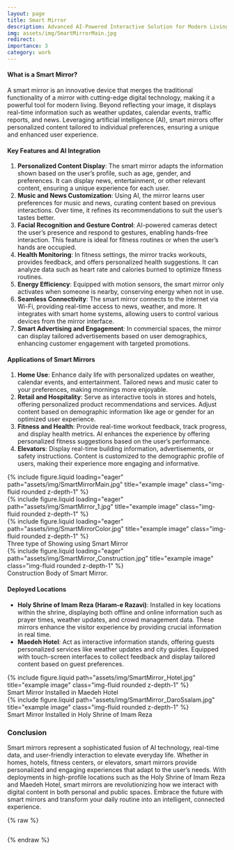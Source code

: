 ```yaml
---
layout: page
title: Smart Mirror
description: Advanced AI-Powered Interactive Solution for Modern Living  
img: assets/img/SmartMirrorMain.jpg
redirect: 
importance: 3
category: work
---
```


#### What is a Smart Mirror?  
A smart mirror is an innovative device that merges the traditional functionality of a mirror with cutting-edge digital technology, making it a powerful tool for modern living. Beyond reflecting your image, it displays real-time information such as weather updates, calendar events, traffic reports, and news. Leveraging artificial intelligence (AI), smart mirrors offer personalized content tailored to individual preferences, ensuring a unique and enhanced user experience.  
  
#### Key Features and AI Integration  
1. **Personalized Content Display**: The smart mirror adapts the information shown based on the user’s profile, such as age, gender, and preferences. It can display news, entertainment, or other relevant content, ensuring a unique experience for each user.  
2. **Music and News Customization**: Using AI, the mirror learns user preferences for music and news, curating content based on previous interactions. Over time, it refines its recommendations to suit the user’s tastes better.  
3. **Facial Recognition and Gesture Control**: AI-powered cameras detect the user’s presence and respond to gestures, enabling hands-free interaction. This feature is ideal for fitness routines or when the user’s hands are occupied.  
4. **Health Monitoring**: In fitness settings, the mirror tracks workouts, provides feedback, and offers personalized health suggestions. It can analyze data such as heart rate and calories burned to optimize fitness routines.  
5. **Energy Efficiency**: Equipped with motion sensors, the smart mirror only activates when someone is nearby, conserving energy when not in use.  
6. **Seamless Connectivity**: The smart mirror connects to the internet via Wi-Fi, providing real-time access to news, weather, and more. It integrates with smart home systems, allowing users to control various devices from the mirror interface.  
7. **Smart Advertising and Engagement**: In commercial spaces, the mirror can display tailored advertisements based on user demographics, enhancing customer engagement with targeted promotions.  
  
#### Applications of Smart Mirrors  
1. **Home Use**: Enhance daily life with personalized updates on weather, calendar events, and entertainment. Tailored news and music cater to your preferences, making mornings more enjoyable.  
2. **Retail and Hospitality**: Serve as interactive tools in stores and hotels, offering personalized product recommendations and services. Adjust content based on demographic information like age or gender for an optimized user experience.  
3. **Fitness and Health**: Provide real-time workout feedback, track progress, and display health metrics. AI enhances the experience by offering personalized fitness suggestions based on the user’s performance.  
4. **Elevators**: Display real-time building information, advertisements, or safety instructions. Content is customized to the demographic profile of users, making their experience more engaging and informative.  


<div class="row">
    <div class="col-sm mt-3 mt-md-0">
        {% include figure.liquid loading="eager" path="assets/img/SmartMirrorMain.jpg" title="example image" class="img-fluid rounded z-depth-1" %}
    </div>
    <div class="col-sm mt-3 mt-md-0">
        {% include figure.liquid loading="eager" path="assets/img/SmartMirror_1.jpg" title="example image" class="img-fluid rounded z-depth-1" %}
    </div>
    <div class="col-sm mt-3 mt-md-0">
        {% include figure.liquid loading="eager" path="assets/img/SmartMirrorColor.jpg" title="example image" class="img-fluid rounded z-depth-1" %}
    </div>
</div>
<div class="caption">
    Three type of Showing using Smart Mirror
</div>
<div class="row">
    <div class="col-sm mt-3 mt-md-0">
        {% include figure.liquid loading="eager" path="assets/img/SmartMirror_Construction.jpg" title="example image" class="img-fluid rounded z-depth-1" %}
    </div>
</div>
<div class="caption">
    Construction Body of Smart Mirror.
</div>

#### Deployed Locations  
- **Holy Shrine of Imam Reza (Haram-e Razavi)**: Installed in key locations within the shrine, displaying both offline and online information such as prayer times, weather updates, and crowd management data. These mirrors enhance the visitor experience by providing crucial information in real time.  
- **Maedeh Hotel**: Act as interactive information stands, offering guests personalized services like weather updates and city guides. Equipped with touch-screen interfaces to collect feedback and display tailored content based on guest preferences. 


<div class="row justify-content-sm-center">
    <div class="col-sm-8 mt-3 mt-md-0">
        {% include figure.liquid path="assets/img/SmartMirror_Hotel.jpg" title="example image" class="img-fluid rounded z-depth-1" %}
    </div>
</div>
<div class="caption">
    Smart Mirror Installed in Maedeh Hotel
</div>

<div class="row justify-content-sm-center">
    <div class="col-sm-4 mt-3 mt-md-0">
        {% include figure.liquid path="assets/img/SmartMirror_DaroSsalam.jpg" title="example image" class="img-fluid rounded z-depth-1" %}
    </div>
</div>
<div class="caption">
    Smart Mirror Installed in Holy Shrine of Imam Reza
</div>

### Conclusion  
Smart mirrors represent a sophisticated fusion of AI technology, real-time data, and user-friendly interaction to elevate everyday life. Whether in homes, hotels, fitness centers, or elevators, smart mirrors provide personalized and engaging experiences that adapt to the user’s needs. With deployments in high-profile locations such as the Holy Shrine of Imam Reza and Maedeh Hotel, smart mirrors are revolutionizing how we interact with digital content in both personal and public spaces. Embrace the future with smart mirrors and transform your daily routine into an intelligent, connected experience.  


{% raw %}

```html

```

{% endraw %}

